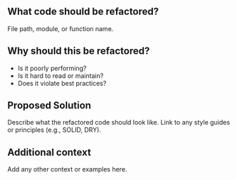 ## What code should be refactored?

File path, module, or function name.

## Why should this be refactored?

- Is it poorly performing?
- Is it hard to read or maintain?
- Does it violate best practices?

## Proposed Solution

Describe what the refactored code should look like. Link to any style guides or principles (e.g., SOLID, DRY).

## Additional context

Add any other context or examples here.
